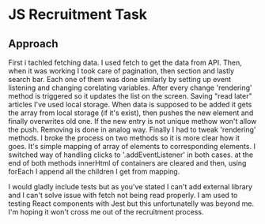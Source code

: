 # JS Recruitment Task

## Approach

First i tachled fetching data. I used fetch to get the data from API. Then, when it was working I took care of pagination, then section and lastly search bar. Each one of them was done similarly by setting up event listening and changing corelating variables. After every change 'rendering' method is triggered so it updates the list on the screen. Saving "read later" articles I've used local storage. When data is supposed to be added it gets the array from local storage (if it's exist), then pushes the new element and finally overwrites old one. If the new entry is not unique methow won't allow the push. Removing is done in analog way. Finally I had to tweak 'rendering' methods. I broke the process on two methods so it is more clear how it goes. It's simple mapping of array of elements to corresponding elements. I switched way of handling clicks to '.addEventListener' in both cases. at the end of both methods innerHtml of containers are cleared and then, using forEach I append all the children I get from mapping.

I would gladly include tests but as you've stated I can't add external library and I can't solve issue with fetch not being read properly. I am used to testing React components with Jest but this unfortunatelly was beyond me. I'm hoping it won't cross me out of the recruitment process.

